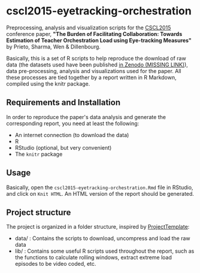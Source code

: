 # cscl2015-eyetracking-orchestration
Preprocessing, analysis and visualization scripts for the [CSCL2015](http://isls.org/cscl2015/) conference paper, **"The Burden of Facilitating Collaboration: Towards Estimation of Teacher Orchestration Load using Eye-tracking Measures"** by Prieto, Sharma, Wen &amp; Dillenbourg.

Basically, this is a set of R scripts to help reproduce the download of raw data (the datasets used have been published [in Zenodo (MISSING LINK)]()), data pre-processing, analysis and visualizations used for the paper. All these processes are tied together by a report written in R Markdown, compiled using the knitr package.

## Requirements and Installation

In order to reproduce the paper's data analysis and generate the corresponding report, you need at least the following:

* An internet connection (to download the data)
* R
* RStudio (optional, but very convenient)
* The ```knitr``` package

## Usage

Basically, open the ```cscl2015-eyetracking-orchestration.Rmd``` file in RStudio, and click on ```Knit HTML```. An HTML version of the report should be generated.

## Project structure

The project is organized in a folder structure, inspired by [ProjectTemplate](http://projecttemplate.net/):

* data/ : Contains the scripts to download, uncompress and load the raw data
* lib/ : Contains some useful R scripts used throughout the report, such as the functions to calculate rolling windows, extract extreme load episodes to be video coded, etc.
